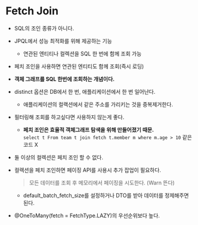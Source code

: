 Fetch Join
==========
* SQL의 조인 종류가 아니다.
* JPQL에서 성능 최적화를 위해 제공하는 기능
    * 연관된 엔티티나 컬렉션을 SQL 한 번에 함께 조회 가능
  
* 페치 조인을 사용하면 연관된 엔티티도 함께 조회(즉시 로딩)
* **객체 그래프를 SQL 한번에 조회하는 개념이다.**
  

* distinct 옵션은 DB에서 한 번, 애플리케이션에서 한 번 일어난다.
  * 애플리케이션의 컬랙션에서 같은 주소를 가리키는 것을 중복제거한다.
  

* 필터링해 조회를 하고싶다면 사용하지 않는게 좋다.
  * **페치 조인은 효율적 객체그래프 탐색을 위해 만들어졌기 때문.**    
  `select t From team t join fetch t.member m where m.age > 10` 같은 코드 X 
    

* 둘 이상의 컬렉션은 페치 조인 할 수 없다.
* 컬렉션을 페치 조인하면 페이징 API를 사용시 추가 잡업이 필요하다.
  > 모든 데이터를 조회 후 메모리에서 페이징을 시도한다. (Warn 뜬다)
  * default_batch_fetch_size를 설정하거나 DTO를 받아 데이터를 정제해주면 된다.
  
* @OneToMany(fetch = FetchType.LAZY)의 우선순위보다 높다.
